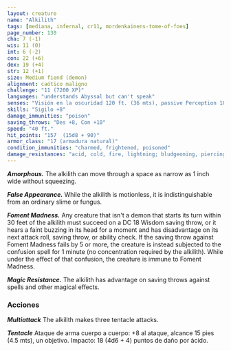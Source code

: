 ```yaml
---
layout: creature
name: "Alkilith"
tags: [mediana, infernal, cr11, mordenkainens-tome-of-foes]
page_number: 130
cha: 7 (-1)
wis: 11 (0)
int: 6 (-2)
con: 22 (+6)
dex: 19 (+4)
str: 12 (+1)
size: Medium fiend (demon)
alignment: caótico maligno
challenge: "11 (7200 XP)"
languages: "understands Abyssal but can't speak"
senses: "Visión en la oscuridad 120 ft. (36 mts), passive Perception 10"
skills: "Sigilo +8"
damage_immunities: "poison"
saving_throws: "Des +8, Con +10"
speed: "40 ft."
hit_points: "157  (15d8 + 90)"
armor_class: "17 (armadura natural)"
condition_immunities: "charmed, frightened, poisoned"
damage_resistances: "acid, cold, fire, lightning; bludgeoning, piercing, and slashing from nonmagical attacks"
---
```


***Amorphous.*** The alkilith can move through a space as narrow as 1 inch wide without squeezing.

***False Appearance.*** While the alkilith is motionless, it is indistinguishable from an ordinary slime or fungus.

***Foment Madness.*** Any creature that isn't a demon that starts its turn within 30 feet of the alkilith must succeed on a DC 18 Wisdom saving throw, or it hears a faint buzzing in its head for a moment and has disadvantage on its next attack roll, saving throw, or ability check.
If the saving throw against Foment Madness fails by 5 or more, the creature is instead subjected to the confusion spell for 1 minute (no concentration required by the alkilith). While under the effect of that confusion, the creature is immune to Foment Madness.

***Magic Resistance.*** The alkilith has advantage on saving throws against spells and other magical effects.

### Acciones

***Multiattack*** The alkilith makes three tentacle attacks.

***Tentacle*** Ataque de arma cuerpo a cuerpo: +8 al ataque, alcance 15 pies (4.5 mts), un objetivo. Impacto: 18 (4d6 + 4) puntos de daño por ácido.